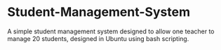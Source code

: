 # Student-Management-System
A simple student management system designed to allow one teacher to manage 20 students, designed in Ubuntu using bash scripting.
